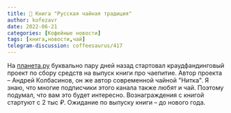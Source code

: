 ```yaml
---
title: 📰 Книга "Русская чайная традиция"
author: kofezavr
date: 2022-06-21
categories: [Кофейные новости]
tags: [книга,новости,чай]
telegram-discussion: coffeesaurus/417
--- 
```

На [планета.ру](https://planeta.ru/campaigns/nitkatea) буквально пару дней назад стартовал краудфандинговый проект по сбору средств на выпуск книги про чаепитие. Автор проекта – Андрей Колбасинов, он же автор современной чайной "Нитка". Я знаю, что многие подписчики этого канала также любят и чай. Поэтому подумал, что вам это будет интересно. Вознаграждения с книгой стартуют с 2 тыс ₽. Ожидание по выпуску книги – до нового года.